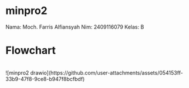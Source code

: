 # minpro2
Nama: Moch. Farris Alfiansyah Nim: 2409116079 Kelas: B

# Flowchart
<br>
![minpro2 drawio](https://github.com/user-attachments/assets/054153ff-33b9-47f8-9ce8-b947f8bcfbdf)

